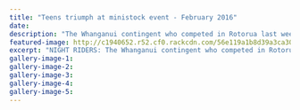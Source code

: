 ```yaml
---
title: "Teens triumph at ministock event - February 2016"
date: 
description: "The Whanganui contingent who competed in Rotorua last weekend. WHS students, from left, Dylan Smith, Trazarn Ryland-Annabell, Callum Sturzaker, Jemma Barnes, Brody Casey, Kaelin Mooney & Max Holloway."
featured-image: http://c1940652.r52.cf0.rackcdn.com/56e119a1b8d39a3ca3001797/ministock-U17-WU-contingent-Feb-2016.jpg
excerpt: "NIGHT RIDERS: The Whanganui contingent who competed in Rotorua last weekend. WHS students, from left, Dylan Smith, Trazarn Ryland-Annabell, Callum Sturzaker, Jemma Barnes, Brody Casey, Kaelin Mooney and Max Holloway."
gallery-image-1: 
gallery-image-2: 
gallery-image-3: 
gallery-image-4: 
gallery-image-5: 
---
```

